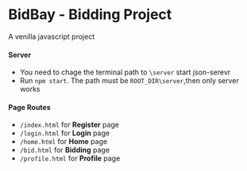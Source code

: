 # BidBay - Bidding Project
A venilla javascript project

#### Server
- You need to chage the terminal path to `\server` start json-serevr 
- Run `npm start`. The path must be `ROOT_DIR\server`,then only server works

#### Page Routes
- `/index.html` for **Register** page
- `/login.html` for **Login** page
- `/home.html` for **Home** page
- `/bid.html` for **Bidding** page
- `/profile.html` for **Profile** page